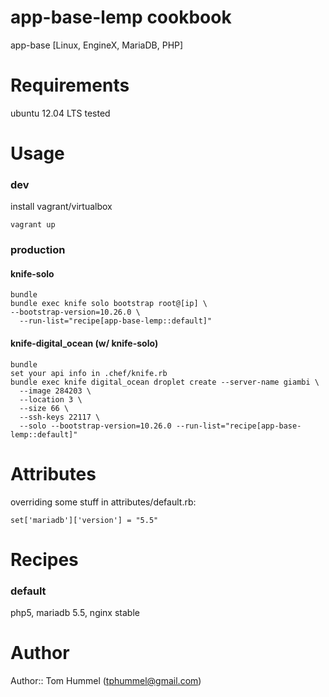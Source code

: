 # app-base-lemp cookbook

app-base [Linux, EngineX, MariaDB, PHP]

# Requirements

ubuntu 12.04 LTS tested

# Usage

### dev

install vagrant/virtualbox

    vagrant up

### production

#### knife-solo

    bundle 
    bundle exec knife solo bootstrap root@[ip] \
    --bootstrap-version=10.26.0 \
      --run-list="recipe[app-base-lemp::default]"

#### knife-digital_ocean (w/ knife-solo)

    bundle 
    set your api info in .chef/knife.rb
    bundle exec knife digital_ocean droplet create --server-name giambi \
      --image 284203 \
      --location 3 \
      --size 66 \
      --ssh-keys 22117 \
      --solo --bootstrap-version=10.26.0 --run-list="recipe[app-base-lemp::default]"

# Attributes

overriding some stuff in attributes/default.rb:

    set['mariadb']['version'] = "5.5"

# Recipes

### default
php5, mariadb 5.5, nginx stable

# Author

Author:: Tom Hummel (tphummel@gmail.com)

